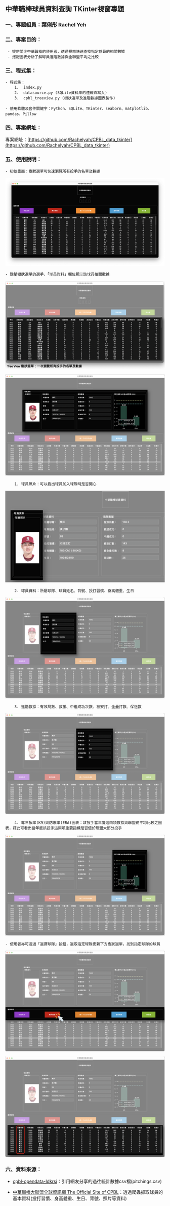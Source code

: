 ## 中華職棒球員資料查詢 TKinter視窗專題

### 一、專題組員：葉俐彤 Rachel Yeh

### 二、專案目的：

     - 提供關注中華職棒的使用者，透過視窗快速查找指定球員的相關數據
     - 搭配圖表分析了解球員進階數據與全聯盟平均之比較

### 三、程式集：
    - 程式集：
        1.  index.py
        2.  datasource.py (SQLite資料庫的連線與寫入)
        3.  cpbl_treeview.py (樹狀選單及進階數據圖表製作)
    
    - 使用軟體及套件關鍵字：Python、SQLite、TKinter、seaborn、matplotlib、pandas、Pillow


### 四、專案網址：
專案網址：[https://github.com/Rachelyah/CPBL_data_tkinter](https://github.com/Rachelyah/CPBL_data_tkinter)



### 五、使用說明：
    - 初始畫面：樹狀選單可快速瀏覽所有投手的名單及數據

![Alt text](README_img/1.start.png)

    - 點擊樹狀選單的選手，「球員資料」欄位顯示該球員相關數據

![Alt text](README_img/2.TreeView.png)

![Alt text](README_img/3.player_info.png)

        1. 球員照片：可以看出球員加入球隊時是否開心

![Alt text](README_img/4.player_info_pic.png)

        2. 球員資料：所屬球隊、球員姓名、背號、投打習慣、身高體重、生日

![Alt text](README_img/5.player_data.png)

        3. 進階數據：有效局數、救援、中繼成功次數、被安打、全壘打數、保送數

![Alt text](README_img/6.player_data_IP.png)

        4. 奪三振率(K9)與防禦率(ERA)圖表：該投手當年度這兩項數據與聯盟總平均比較之圖表，藉此可看出當年度該投手這兩項重要指標是否優於聯盟大部分投手

![Alt text](README_img/7.player_K9_ERA.png)

    - 使用者亦可透過「選擇球隊」按鈕，選取指定球隊更新下方樹狀選單，找到指定球隊的球員


![Alt text](README_img/8.click_team.png)

![Alt text](README_img/9.TreeView_team_update.png)

### 六、資料來源：

- [cpbl-opendata-Idkrsi](https://github.com/ldkrsi/cpbl-opendata)：引用網友分享的過往統計數據csv檔(pitchings.csv)

- [中華職棒大聯盟全球資訊網 The Official Site of CPBL](https://www.cpbl.com.tw/)：透過爬蟲抓取球員的基本資料(投打習慣、身高體重、生日、背號、照片等資料)

